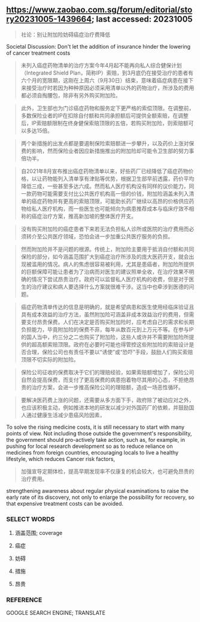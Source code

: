 ## https://www.zaobao.com.sg/forum/editorial/story20231005-1439664; last accessed: 20231005

> 社论：别让附加险妨碍癌症治疗费降低

Societal Discussion: Don't let the addition of insurance hinder the lowering of cancer treatment costs

> 未列入癌症药物清单的治疗方案今年4月起不能再向私人综合健保计划（Integrated Shield Plan，简称IP）索赔，到3月底仍在接受治疗的患者有六个月的宽限期，这刚在上周六（9月30日）结束，意味着癌症病患在接下来接受治疗时若因为种种原因必须采用清单以外的药物治疗，所涉及的费用都必须自掏腰包，除非有另外购买附加险。

> 此外，卫生部也为门诊癌症药物和服务定下更严格的索偿顶限。在调整前，多数保险业者的IP在扣除自付额和共同承担额后可提供全额索赔，在调整后，IP索赔额限制在终身健保索赔顶限的五倍，若购买附加险，则索赔额可以多达15倍。

> 两个新措施的出发点都是要遏制保险索赔额进一步攀升，以及药价上涨对保费的影响，然而保险业者因应新措施推出的附加险却可能令卫生部的努力事倍功半。

> 自2021年8月宣布推出癌症药物清单以来，好些药厂已经降低了癌症药物价格，以让药物能列入清单享有津贴等优势，根据卫生部早前透露，药价平均降低三成，一些甚至多达六成。然而私人医疗机构没有同样的议价能力，同一款药物可能需要支付比公共医疗机构高一倍的价钱，附加险涵盖未列入清单的癌症药物并有更高的索赔顶限，可能助长药厂继续以高昂的价格供应药物给私人医疗机构，而一些医生也可能倾向为病患推荐成本与临床疗效不相称的癌症治疗方案，推高新加坡的整体医疗开支。

> 没有购买附加险的癌症患者下来若无法负担私人诊所或医院的治疗费用而必须转介至公共医疗领域，恐怕会进一步加重公共医疗服务的负担。

> 然而附加险并不是问题的根源。传统上，附加险主要用于抵消自付额和共同保险的部分，如今涵盖范围扩大到癌症治疗所涉及的庞大医药开支，就会出现被滥用的情况。病人的焦虑很容易被利用，尤其是患癌者，附加险所提供的巨额保障可能让患者为了治病而对医生的建议照单全收，在治疗效果不明确的情况下尝试昂贵治疗。政府可以监督私人医疗机构的收费，但是对于医生的治疗建议和病人要选择什么方案就很难干涉。这当中也牵涉到医德的问题。

> 癌症药物清单传达的信息是明确的，就是希望病患和医生使用经临床验证且具有成本效益的治疗方法，虽然附加险可涵盖非成本效益治疗的费用，但需要支付昂贵保费。人们在决定是否购买附加险时，应考虑自己的需求和长期负担能力，毕竟附加险的保费不菲，每年从数百元到上万元不等。在参与IP的国人当中，约三分之二也购买了附加险，这些人或许并不需要附加险所提供的超高额索赔顶限。政府在必要时可能也得管控这些附加险的索赔设计是否合理，保险公司也有责任不要以“诱使”或“恐吓”手段，鼓励人们购买索赔顶限不切实际的附加险。

> 保险公司征收的保费取决于它们的理赔经验，如果索赔额增加了，保险公司自然会提高保费，而支付了更高保费的病患抱着物尽其用的心态，不拒绝昂贵的治疗方案，会进一步推高保险公司的理赔额，造成一场恶性循环。


> 要解决医药费上涨的问题，还需要从多方面下手，政府除了被动应对之外，也应该积极主动，例如推进本地的研发以减少对外国药厂的依赖，并鼓励国人通过健康生活减少患癌风险因素，

To solve the rising medicine costs, it is still necessary to start with many points of view. Not including those outside the government's responsibility, the government should pro-actively take action, such as, for example, in pushing for local research development so as to reduce reliance on medicines from foreign countries, encouraging locals to live a healthy lifestyle, which reduces Cancer risk factors, 

> 加强宣导定期体检，提高早期发现率不仅康复的机会较大，也可避免昂贵的治疗费用。

strengthening awareness about regular physical examinations to raise the early rate of its discovery, not only to enlarge the possibility for recovery, so that expensive treatment costs can be avoided.

### SELECT WORDS

1) 涵盖范围; coverage

2) 癌症

3) 妨碍

4) 措施

5) 昂贵

### REFERENCE

GOOGLE SEARCH ENGINE; TRANSLATE
